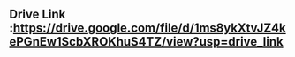 ## Drive Link :https://drive.google.com/file/d/1ms8ykXtvJZ4kePGnEw1ScbXROKhuS4TZ/view?usp=drive_link
